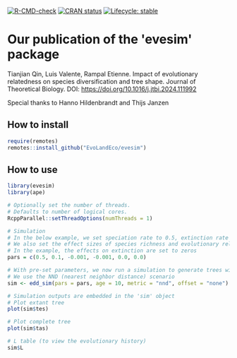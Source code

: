 <!-- badges: start -->
[![R-CMD-check](https://github.com/EvoLandEco/evesim/actions/workflows/R-CMD-check.yaml/badge.svg)](https://github.com/EvoLandEco/evesim/actions/workflows/R-CMD-check.yaml)
[![CRAN status](https://www.r-pkg.org/badges/version/eve)](https://CRAN.R-project.org/package=evesim)
[![Lifecycle: stable](https://img.shields.io/badge/lifecycle-stable-brightgreen.svg)](https://lifecycle.r-lib.org/articles/stages.html#stable)
<!-- badges: end -->

# Our publication of the 'evesim' package
Tianjian Qin, Luis Valente, Rampal Etienne. Impact of evolutionary relatedness on species diversification and tree shape. Journal of Theoretical Biology. DOI: https://doi.org/10.1016/j.jtbi.2024.111992

Special thanks to Hanno Hildenbrandt and Thijs Janzen

## How to install
```r
require(remotes)
remotes::install_github("EvoLandEco/evesim")
```

## How to use
```r
library(evesim)
library(ape)

# Optionally set the number of threads.
# Defaults to number of logical cores.
RcppParallel::setThreadOptions(numThreads = 1)

# Simulation
# In the below example, we set speciation rate to 0.5, extinction rate to 0.1
# We also set the effect sizes of species richness and evolutionary relatedness on speciation process to -0.001 and -0.001
# In the example, the effects on extinction are set to zeros
pars = c(0.5, 0.1, -0.001, -0.001, 0.0, 0.0)

# With pre-set parameters, we now run a simulation to generate trees with crown age fixed at 10 time units
# We use the NND (nearest neighbor distance) scenario
sim <- edd_sim(pars = pars, age = 10, metric = "nnd", offset = "none")

# Simulation outputs are embedded in the 'sim' object
# Plot extant tree
plot(sim$tes)

# Plot complete tree
plot(sim$tas)

# L table (to view the evolutionary history)
sim$L
```
